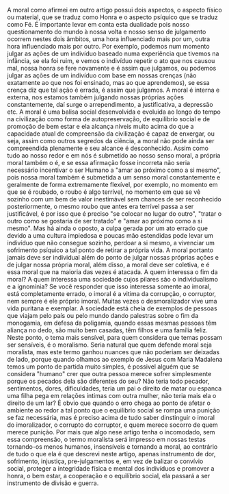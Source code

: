 A moral como afirmei em outro artigo possui dois aspectos, o aspecto físico ou material, que se traduz como Honra e o aspecto psíquico que se traduz como Fé. É importante levar em conta esta dualidade pois nosso questionamento do mundo à nossa volta e nosso senso de julgamento ocorrem nestes dois âmbitos, uma hora influenciado mais por um, outra hora influenciado mais por outro. Por exemplo, podemos num momento julgar as ações de um indivíduo baseado numa experiência que tivemos na infância, se ela foi ruim, e vemos o indivíduo repetir o ato que nos causou mal, nossa honra se fere novamente e é assim que julgamos, ou podemos julgar as ações de um indivíduo com base em nossas crenças (não exatamente ao que nos foi ensinado, mas ao que aprendemos), se essa crença diz que tal ação é errada, é assim que julgamos.
A moral é interna e externa, nos estamos também julgando nossas próprias ações constantemente, daí surge o arrependimento, a justificativa, a depressão etc. A moral é uma balisa social desenvolvida e evoluida ao longo do tempo na civilização como forma de autopreservação, de equilibrio social e de promoção de bem estar e ela alcança niveis muito acima do que a capacidade atual de compreensão da civilização é capaz de enxergar, ou seja, assim como outros segredos da ciência, a moral não pode ainda ser compreendida plenamente e seu alcance é desconhecido.
Assim como tudo ao nosso redor e em nós é submetido ao nosso senso moral, a própria moral também o é, e se essa afirmação fosse incorreta não seria necessário incentivar o ser Humano a "amar ao próximo como a si mesmo", pois nossa moral também é submetida a um senso moral constantemente e geralmente de forma extremamente flexível, por exemplo, no momento em que se é roubado, o roubo é algo terrível, no momento em que se vê sozinho com um bem de valor inestimável sem chances de ser reconhecido posteriormente, o mesmo roubo que antes era terrível passa a ser justificável, é por isso que é preciso "se colocar no lugar do outro", "tratar o outro como se gostaria de ser tratado" e "amar ao próximo como a si mesmo". Mas há ainda o oposto, a culpa gerada por um ato errado que devido a uma cultura impiedosa e poucas mão estendidas pode levar um indivíduo que não consegue sozinho, perdoar a si mesmo, a vivenciar um sofrimento psíquico a tal ponto de retirar a própria vida.
A moral portanto jamais deve ser individual além do ponto de julgar nossas próprias ações e de julgar nossa própria moral, além disso, a moral deve ser coletiva, e é essa moral que na maioria das vezes é atacada. A quem interessa o fim da moral? A quem interessa uma sociedade cujos pilares são o individualismo e a ignomínia? Se você responder que isso interessa somente ao imoral, está completamente errado, o imoral é a vitima da corrupção, o corruptor, nem sempre é ele próprio imoral. Muitas vezes o desmoralizador vive uma vida puritana e exemplar. A sociedade está cheia de exemplos de pessoas que viajam pelo país ou pelo mundo dando palestras sobre o fim da monogamia, em defesa da poligamia, quando essas mesmas pessoas têm aliança no dedo, são muito bem casadas, têm filhos e uma família feliz. Neste ponto, o tema mais sensível, para quem considera que temas possam ser sensíveis, é o moralismo. Seria natural que quem defende moral seja moralista, mas este termo ganhou nuances que não poderiam ser deixadas de lado, porque quando olhamos ao exemplo de Jesus com Maria Madalena temos um ponto de partida muito simples, é possivel alguém que se considera "humano" crer que outra pessoa merece sofrer simplesmente porque os pecados dela são diferentes do seu? Não teria todo pecador, sentimentos, dores, dificuldades, teria um pai o direito de matar ou espanca uma filha pega em relações íntimas com outra mulher, não teria mais ela o direito de um lar? É obvio que quando o erro chega ao ponto de afetar o ambiente ao redor a tal ponto que o equilibrio social se rompa uma punição se faz necessária, mas é preciso acima de tudo saber dinstinguir o imoral do imoralizador, o corrupto do corruptor, e quem merece socorro de quem merece punição.
Por mais que algo nese artigo tenha o incomodado, sem essa compreensão, o termo moralista será impresso em nossas testas tornando-os menos humanos, insensíveis e tornando a moral, ao contrário de tudo o que ela é que descrevi neste artigo, apenas instrumento de dor, sofrimento, injustiça, pre-julgamentos e, em vez de balizar o convívio social, proteger a integridade física e mental dos indivíduos e promover a honra, o bem estar, a cooperação e o equilíbrio social, ela passará a ser instrumento de divisão e guerra.